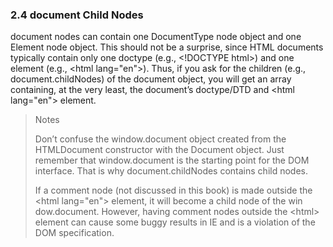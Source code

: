 ### 2.4 document Child Nodes

document nodes can contain one DocumentType node object and one Element node object. This should not be a surprise, since HTML documents typically contain only one doctype (e.g., \<!DOCTYPE html>) and one element (e.g., \<html lang="en">). Thus, if you ask for the children (e.g., document.childNodes) of the document object, you will get an array containing, at the very least, the document’s doctype/DTD and \<html lang="en"> element.

> Notes
>
> Don’t confuse the window.document object created from the HTMLDocument constructor with the Document object. Just remember that window.document is the starting point for the DOM interface. That is why document.childNodes contains child nodes.
>
> If a comment node (not discussed in this book) is made outside the \<html lang="en"> element, it will become a child node of the win dow.document. However, having comment nodes outside the \<html> element can cause some buggy results in IE and is a violation of the DOM specification.